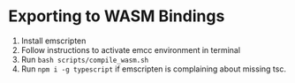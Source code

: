 # Exporting to WASM Bindings

1. Install emscripten
2. Follow instructions to activate emcc environment in terminal
3. Run `bash scripts/compile_wasm.sh`
4. Run `npm i -g typescript` if emscripten is complaining about missing tsc.
